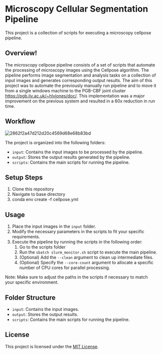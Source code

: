 # Microscopy Cellular Segmentation Pipeline

This project is a collection of scripts for executing a microscopy cellpose pipeline.

## Overview!


The microscopy cellpose pipeline consists of a set of scripts that automate the processing of microscopy images using the Cellpose algorithm. The pipeline performs image segmentation and analysis tasks on a collection of input images and generates corresponding output results. The aim of this project was to automate the previously manually run pipeline and to move it from a single windows machine to the PGB-CBF joint cluster https://pgb.liv.ac.uk/~hlviones/doc/. This implementation was a major improvement on the previous system and resulted in a 60x reduction in run time.

## Workflow

![2862f2a47d212d20c4569d68e68b83bd](https://github.com/hlviones/microscopy_cellpose_pipeline/assets/83133751/8202989d-358c-426d-af1a-41ceadd035ce)

The project is organized into the following folders:
- `input`: Contains the input images to be processed by the pipeline.
- `output`: Stores the output results generated by the pipeline.
- `scripts`: Contains the main scripts for running the pipeline.

## Setup Steps

1. Clone this repository
2. Navigate to base directory
3. conda env create -f cellpose.yml

## Usage

1. Place the input images in the `input` folder.
2. Modify the necessary parameters in the scripts to fit your specific requirements.
3. Execute the pipeline by running the scripts in the following order:
    1. Go to the scripts folder
    2. Run the `sbatch slurm_monitor.sh` script to execute the main pipeline.
    3. (Optional) Add the `--clean` argument to clean up intermediate files.
    4. (Optional) Specify the `--core-count` argument to allocate a specific number of CPU cores for parallel processing.

Note: Make sure to adjust the paths in the scripts if necessary to match your specific environment.

## Folder Structure

- `input`: Contains the input images.
- `output`: Stores the output results.
- `scripts`: Contains the main scripts for running the pipeline.


## License

This project is licensed under the [MIT License](LICENSE).
